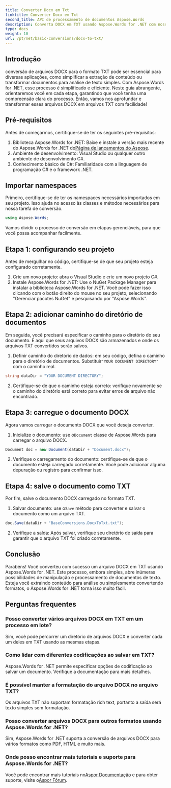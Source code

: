 ```yaml
---
title: Converter Docx em Txt
linktitle: Converter Docx em Txt
second_title: API de processamento de documentos Aspose.Words
description: Converta DOCX em TXT usando Aspose.Words for .NET com nosso guia passo a passo. Aprenda a transformar documentos com eficiência e sem esforço.
type: docs
weight: 10
url: /pt/net/basic-conversions/docx-to-txt/
---
```

## Introdução

conversão de arquivos DOCX para o formato TXT pode ser essencial para diversas aplicações, como simplificar a extração de conteúdo ou transformar documentos para análise de texto simples. Com Aspose.Words for .NET, esse processo é simplificado e eficiente. Neste guia abrangente, orientaremos você em cada etapa, garantindo que você tenha uma compreensão clara do processo. Então, vamos nos aprofundar e transformar esses arquivos DOCX em arquivos TXT com facilidade!

## Pré-requisitos

Antes de começarmos, certifique-se de ter os seguintes pré-requisitos:

1.  Biblioteca Aspose.Words for .NET: Baixe e instale a versão mais recente do Aspose.Words for .NET do[Página de lançamentos do Aspose](https://releases.aspose.com/words/net/).
2. Ambiente de desenvolvimento: Visual Studio ou qualquer outro ambiente de desenvolvimento C#.
3. Conhecimento básico de C#: Familiaridade com a linguagem de programação C# e o framework .NET.

## Importar namespaces

Primeiro, certifique-se de ter os namespaces necessários importados em seu projeto. Isso ajuda no acesso às classes e métodos necessários para nossa tarefa de conversão.

```csharp
using Aspose.Words;
```

Vamos dividir o processo de conversão em etapas gerenciáveis, para que você possa acompanhar facilmente.

## Etapa 1: configurando seu projeto

Antes de mergulhar no código, certifique-se de que seu projeto esteja configurado corretamente.

1. Crie um novo projeto: abra o Visual Studio e crie um novo projeto C#.
2. Instale Aspose.Words for .NET: Use o NuGet Package Manager para instalar a biblioteca Aspose.Words for .NET. Você pode fazer isso clicando com o botão direito do mouse no seu projeto, selecionando "Gerenciar pacotes NuGet" e pesquisando por "Aspose.Words".

## Etapa 2: adicionar caminho do diretório de documentos

Em seguida, você precisará especificar o caminho para o diretório do seu documento. É aqui que seus arquivos DOCX são armazenados e onde os arquivos TXT convertidos serão salvos.

1.  Definir caminho do diretório de dados: em seu código, defina o caminho para o diretório de documentos. Substituir`"YOUR DOCUMENT DIRECTORY"` com o caminho real.

```csharp
string dataDir = "YOUR DOCUMENT DIRECTORY";
```

2. Certifique-se de que o caminho esteja correto: verifique novamente se o caminho do diretório está correto para evitar erros de arquivo não encontrado.

## Etapa 3: carregue o documento DOCX

Agora vamos carregar o documento DOCX que você deseja converter.

1.  Inicialize o documento: use o`Document` classe de Aspose.Words para carregar o arquivo DOCX.

```csharp
Document doc = new Document(dataDir + "Document.docx");
```

2. Verifique o carregamento do documento: certifique-se de que o documento esteja carregado corretamente. Você pode adicionar alguma depuração ou registro para confirmar isso.

## Etapa 4: salve o documento como TXT

Por fim, salve o documento DOCX carregado no formato TXT.

1.  Salvar documento: use o`Save` método para converter e salvar o documento como um arquivo TXT.

```csharp
doc.Save(dataDir + "BaseConversions.DocxToTxt.txt");
```

2. Verifique a saída: Após salvar, verifique seu diretório de saída para garantir que o arquivo TXT foi criado corretamente.

## Conclusão

Parabéns! Você converteu com sucesso um arquivo DOCX em TXT usando Aspose.Words for .NET. Este processo, embora simples, abre inúmeras possibilidades de manipulação e processamento de documentos de texto. Esteja você extraindo conteúdo para análise ou simplesmente convertendo formatos, o Aspose.Words for .NET torna isso muito fácil.

## Perguntas frequentes

### Posso converter vários arquivos DOCX em TXT em um processo em lote?

Sim, você pode percorrer um diretório de arquivos DOCX e converter cada um deles em TXT usando as mesmas etapas.

### Como lidar com diferentes codificações ao salvar em TXT?

Aspose.Words for .NET permite especificar opções de codificação ao salvar um documento. Verifique a documentação para mais detalhes.

### É possível manter a formatação do arquivo DOCX no arquivo TXT?

Os arquivos TXT não suportam formatação rich text, portanto a saída será texto simples sem formatação.

### Posso converter arquivos DOCX para outros formatos usando Aspose.Words for .NET?

Sim, Aspose.Words for .NET suporta a conversão de arquivos DOCX para vários formatos como PDF, HTML e muito mais.

### Onde posso encontrar mais tutoriais e suporte para Aspose.Words for .NET?

 Você pode encontrar mais tutoriais no[Aspor Documentação](https://reference.aspose.com/words/net/) e para obter suporte, visite o[Aspor Fórum](https://forum.aspose.com/c/words/8).

